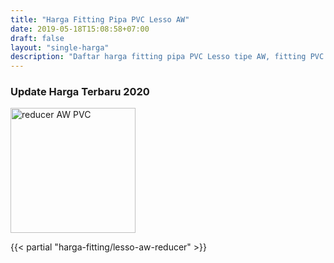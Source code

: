 ```yaml
---
title: "Harga Fitting Pipa PVC Lesso AW"
date: 2019-05-18T15:08:58+07:00
draft: false
layout: "single-harga"
description: "Daftar harga fitting pipa PVC Lesso tipe AW, fitting PVC murah berkualitas."
---
```


### Update Harga Terbaru 2020

<img src="../img/fitting-pvc/reducer-aw-lesso.png" alt="reducer AW PVC" width="200">

{{< partial "harga-fitting/lesso-aw-reducer" >}}